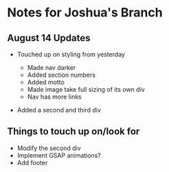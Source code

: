 # Notes for Joshua's Branch

## August 14 Updates
- Touched up on styling from yesterday
    - Made nav darker
    - Added section numbers
    - Added motto
    - Made image take full sizing of its own div
    - Nav has more links

- Added a second and third div

## Things to touch up on/look for
- Modify the second div
- Implement GSAP animations?
- Add footer